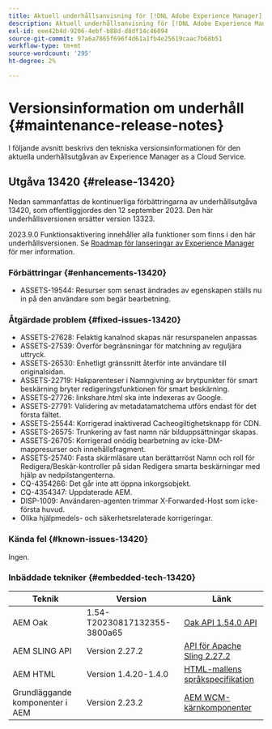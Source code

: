 ```yaml
---
title: Aktuell underhållsanvisning för [!DNL Adobe Experience Manager] as a Cloud Service.
description: Aktuell underhållsanvisning för [!DNL Adobe Experience Manager] as a Cloud Service.
exl-id: eee42b4d-9206-4ebf-b88d-d8df14c46094
source-git-commit: 97a6a7865f696f4d61a1fb4e25619caac7b68b51
workflow-type: tm+mt
source-wordcount: '295'
ht-degree: 2%

---
```


# Versionsinformation om underhåll {#maintenance-release-notes}

I följande avsnitt beskrivs den tekniska versionsinformationen för den aktuella underhållsutgåvan av Experience Manager as a Cloud Service.

## Utgåva 13420 {#release-13420}

Nedan sammanfattas de kontinuerliga förbättringarna av underhållsutgåva 13420, som offentliggjordes den 12 september 2023. Den här underhållsversionen ersätter version 13323.

2023.9.0 Funktionsaktivering innehåller alla funktioner som finns i den här underhållsversionen. Se [Roadmap för lanseringar av Experience Manager](https://experienceleague.adobe.com/docs/experience-manager-release-information/aem-release-updates/update-releases-roadmap.html) för mer information.

### Förbättringar {#enhancements-13420}

- ASSETS-19544: Resurser som senast ändrades av egenskapen ställs nu in på den användare som begär bearbetning.

### Åtgärdade problem {#fixed-issues-13420}

- ASSETS-27628: Felaktig kanalnod skapas när resurspanelen anpassas
- ASSETS-27539: Överför begränsningar för matchning av reguljära uttryck.
- ASSETS-26530: Enhetligt gränssnitt återför inte användare till originalsidan.
- ASSETS-22719: Hakparenteser i Namngivning av brytpunkter för smart beskärning bryter redigeringsfunktionen för smart beskärning.
- ASSETS-27726: linkshare.html ska inte indexeras av Google.
- ASSETS-27791: Validering av metadatamatchema utförs endast för det första fältet.
- ASSETS-25544: Korrigerad inaktiverad Cacheogiltighetsknapp för CDN.
- ASSETS-26575: Trunkering av fast namn när bilduppsättningar skapas.
- ASSETS-26705: Korrigerad onödig bearbetning av icke-DM-mappresurser och innehållsfragment.
- ASSETS-25740: Fasta skärmläsare utan berättarröst Namn och roll för Redigera/Beskär-kontroller på sidan Redigera smarta beskärningar med hjälp av nedpilstangenterna.
- CQ-4354266: Det går inte att öppna inkorgsobjekt.
- CQ-4354347: Uppdaterade AEM.
- DISP-1009: Användaren-agenten trimmar X-Forwarded-Host som icke-första huvud.
- Olika hjälpmedels- och säkerhetsrelaterade korrigeringar.

### Kända fel {#known-issues-13420}

Ingen.

### Inbäddade tekniker {#embedded-tech-13420}

| Teknik | Version | Länk |
|---|---|---|
| AEM Oak | 1.54-T20230817132355-3800a65 | [Oak API 1.54.0 API](https://www.javadoc.io/doc/org.apache.jackrabbit/oak-api/1.54.0/index.html) |
| AEM SLING API | Version 2.27.2 | [API för Apache Sling 2.27.2](https://www.javadoc.io/doc/org.apache.sling/org.apache.sling.api/latest/index.html) |
| AEM HTML | Version 1.4.20-1.4.0 | [HTML-mallens språkspecifikation](https://github.com/adobe/htl-spec) |
| Grundläggande komponenter i AEM | Version 2.23.2 | [AEM WCM-kärnkomponenter](https://github.com/adobe/aem-core-wcm-components) |
